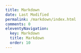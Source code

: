 ```yaml
---
title: Markdown
date: Last Modified
permalink: /markdown/index.html
comments: 0
eleventyNavigation:
  key: Markdown
  title: Markdown
  order: 10
---
```


